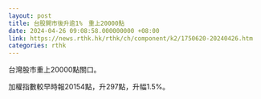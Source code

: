 ```yaml
---
layout: post
title: 台股開市後升逾1%　重上20000點
date: 2024-04-26 09:08:58.000000000 +08:00
link: https://news.rthk.hk/rthk/ch/component/k2/1750620-20240426.htm
categories: rthk
---
```


台灣股市重上20000點關口。

加權指數較早時報20154點，升297點，升幅1.5%。
